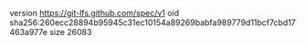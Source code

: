 version https://git-lfs.github.com/spec/v1
oid sha256:260ecc28894b95945c31ec10154a89269babfa989779d11bcf7cbd17463a977e
size 26083
